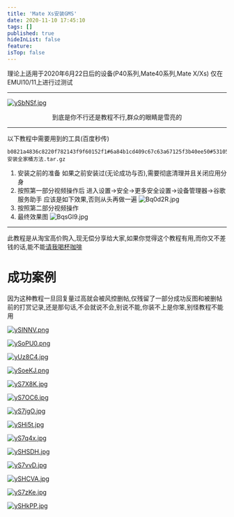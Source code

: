 ```yaml
---
title: 'Mate Xs安装GMS'
date: 2020-11-10 17:45:10
tags: []
published: true
hideInList: false
feature: 
isTop: false
---
```


理论上适用于2020年6月22日后的设备(P40系列,Mate40系列,Mate X/Xs)
仅在EMUI10/11上进行过测试

----

[![ySbNSf.jpg](https://z3.ax1x.com/2021/01/28/ySbNSf.jpg)](https://imgchr.com/i/ySbNSf)
<center>到底是你不行还是教程不行,群众的眼睛是雪亮的</center>

<hr>

以下教程中需要用到的工具(百度秒传)
```
b0821a4836c8220f782143f9f60152f1#6a84b1cd409c67c63a67125f3b40ee50#531056167#安装全家桶方法.tar.gz
```
1. 安装之前的准备
如果之前安装过(无论成功与否),需要彻底清理并且关闭应用分身
2. 按照第一部分视频操作后
进入设置->安全->更多安全设置->设备管理器->谷歌服务助手
应该是如下效果,否则从头再做一遍
![Bq0d2R.jpg](https://s1.ax1x.com/2020/11/10/Bq0d2R.jpg)
3. 按照第二部分视频操作
4. 最终效果图
![BqsGl9.jpg](https://s1.ax1x.com/2020/11/10/BqsGl9.jpg)
----
此教程是从淘宝高价购入,现无偿分享给大家,如果你觉得这个教程有用,而你又不差钱的话,能不能[请我喝杯咖啡](https://www.paypal.me/zhangyiming748)

# 成功案例

因为这种教程一旦回复量过高就会被风控删帖,仅残留了一部分成功反图和被删帖前的打赏记录,还是那句话,不会就说不会,别说不能,你装不上是你笨,别怪教程不能用

[![ySINNV.png](https://z3.ax1x.com/2021/01/28/ySINNV.png)](https://imgchr.com/i/ySINNV)

[![ySoPU0.png](https://z3.ax1x.com/2021/01/28/ySoPU0.png)](https://imgchr.com/i/ySoPU0)

[![yUz8C4.jpg](https://z3.ax1x.com/2021/02/08/yUz8C4.jpg)](https://imgchr.com/i/yUz8C4)

[![ySoeKJ.png](https://z3.ax1x.com/2021/01/28/ySoeKJ.png)](https://imgchr.com/i/ySoeKJ)

[![yS7X8K.jpg](https://z3.ax1x.com/2021/01/28/yS7X8K.jpg)](https://imgchr.com/i/yS7X8K)

[![yS7OC6.jpg](https://z3.ax1x.com/2021/01/28/yS7OC6.jpg)](https://imgchr.com/i/yS7OC6)

[![yS7jgO.jpg](https://z3.ax1x.com/2021/01/28/yS7jgO.jpg)](https://imgchr.com/i/yS7jgO)

[![ySHi5t.jpg](https://z3.ax1x.com/2021/01/28/ySHi5t.jpg)](https://imgchr.com/i/ySHi5t)

[![yS7q4x.jpg](https://z3.ax1x.com/2021/01/28/yS7q4x.jpg)](https://imgchr.com/i/yS7q4x)

[![ySHSDH.jpg](https://z3.ax1x.com/2021/01/28/ySHSDH.jpg)](https://imgchr.com/i/ySHSDH)

[![yS7vvD.jpg](https://z3.ax1x.com/2021/01/28/yS7vvD.jpg)](https://imgchr.com/i/yS7vvD)

[![ySHCVA.jpg](https://z3.ax1x.com/2021/01/28/ySHCVA.jpg)](https://imgchr.com/i/ySHCVA)

[![yS7zKe.jpg](https://z3.ax1x.com/2021/01/28/yS7zKe.jpg)](https://imgchr.com/i/yS7zKe)

[![ySHkPP.jpg](https://z3.ax1x.com/2021/01/28/ySHkPP.jpg)](https://imgchr.com/i/ySHkPP)
